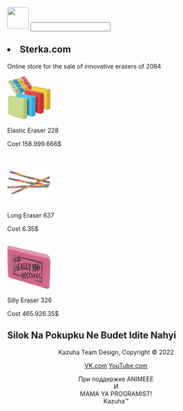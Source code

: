 <!DOCTYPE html>
<html>
  <head>
    <meta charset="utf-8">
    <meta name="description" content="Professional site that hides under the name of the store">
	  <meta name="keywords" content="website, store, store under cover, just website, diluc, diluc.com, sterka, sterka.com">
  	<meta name="author" content="Kazuha™">
    <title>Sterka.com</title>
    <link rel="stylesheet" href="./css/style.css">
    <link rel="icon" href="favicon.ico">
  </head>
<body>
<img src="favicon.ico" width="50" height="50" alt=""> <i><input type="search"></i>
<section><h1><li>Sterka.com</li></h1></section>
<p>Online store for the sale of innovative erasers of 2084</p>
<img src="sterka1.png" width="100" height="100" alt="">
</p>Elastic Eraser 228</p>
<p>Cost 158.999.666$</p>
<br>
<img src="sterka2.png" width="100" height="100" alt="">
</p>Long Eraser 637</p>
<p>Cost 6.35$</p>
<br>
<img src="sterka3.png" width="100" height="100" alt="">
</p>Silly Eraser 326</p>
<p>Cost 465.926.35$</p>
<h2>Silok Na Pokupku Ne Budet Idite Nahyi</h2>
</body>
 <footer>
      <center><p>Kazuha Team Design, Copyright &copy; 2022</p></center>
      <center><p><a href="https://vk.com/zcuer">VK.com</a> <a href="https://youtube.com/channel/UC4GgQnwLPKz6IWAgS1tAwog">YouTube.com</a> </p></center>
    </footer>
    <center><p>При поддержке ANIMEEE <br>И<br> MAMA YA PROGRAMIST!<br>Kazuha™</p></center>
</html>
 

